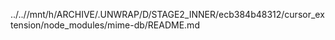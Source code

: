 ../..//mnt/h/ARCHIVE/.UNWRAP/D/STAGE2_INNER/ecb384b48312/cursor_extension/node_modules/mime-db/README.md